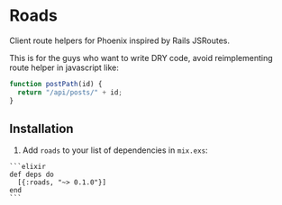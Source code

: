 # Roads

Client route helpers for Phoenix inspired by Rails JSRoutes.

This is for the guys who want to write DRY code, avoid reimplementing route helper in javascript like:

```js
function postPath(id) {
  return "/api/posts/" + id;
}
```

## Installation

  1. Add `roads` to your list of dependencies in `mix.exs`:

    ```elixir
    def deps do
      [{:roads, "~> 0.1.0"}]
    end
    ```
